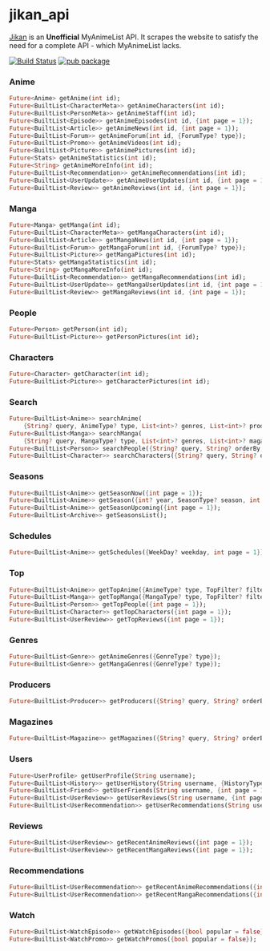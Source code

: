 # jikan_api

[Jikan](https://jikan.moe/) is an **Unofficial** MyAnimeList API. It scrapes the website to satisfy the need for a complete API - which MyAnimeList lacks.

[![Build Status](https://github.com/javoeria/jikan-dart/actions/workflows/dart.yml/badge.svg?branch=master)](https://github.com/javoeria/jikan-dart/actions/workflows/dart.yml)
[![pub package](https://img.shields.io/pub/v/jikan_api.svg)](https://pub.dev/packages/jikan_api)

### Anime

```dart
Future<Anime> getAnime(int id);
Future<BuiltList<CharacterMeta>> getAnimeCharacters(int id);
Future<BuiltList<PersonMeta>> getAnimeStaff(int id);
Future<BuiltList<Episode>> getAnimeEpisodes(int id, {int page = 1});
Future<BuiltList<Article>> getAnimeNews(int id, {int page = 1});
Future<BuiltList<Forum>> getAnimeForum(int id, {ForumType? type});
Future<BuiltList<Promo>> getAnimeVideos(int id);
Future<BuiltList<Picture>> getAnimePictures(int id);
Future<Stats> getAnimeStatistics(int id);
Future<String> getAnimeMoreInfo(int id);
Future<BuiltList<Recommendation>> getAnimeRecommendations(int id);
Future<BuiltList<UserUpdate>> getAnimeUserUpdates(int id, {int page = 1});
Future<BuiltList<Review>> getAnimeReviews(int id, {int page = 1});
```

### Manga

```dart
Future<Manga> getManga(int id);
Future<BuiltList<CharacterMeta>> getMangaCharacters(int id);
Future<BuiltList<Article>> getMangaNews(int id, {int page = 1});
Future<BuiltList<Forum>> getMangaForum(int id, {ForumType? type});
Future<BuiltList<Picture>> getMangaPictures(int id);
Future<Stats> getMangaStatistics(int id);
Future<String> getMangaMoreInfo(int id);
Future<BuiltList<Recommendation>> getMangaRecommendations(int id);
Future<BuiltList<UserUpdate>> getMangaUserUpdates(int id, {int page = 1});
Future<BuiltList<Review>> getMangaReviews(int id, {int page = 1});
```

### People

```dart
Future<Person> getPerson(int id);
Future<BuiltList<Picture>> getPersonPictures(int id);
```

### Characters

```dart
Future<Character> getCharacter(int id);
Future<BuiltList<Picture>> getCharacterPictures(int id);
```

### Search

```dart
Future<BuiltList<Anime>> searchAnime(
    {String? query, AnimeType? type, List<int>? genres, List<int>? producers, String? orderBy, String? sort, int page = 1});
Future<BuiltList<Manga>> searchManga(
    {String? query, MangaType? type, List<int>? genres, List<int>? magazines, String? orderBy, String? sort, int page = 1});
Future<BuiltList<Person>> searchPeople({String? query, String? orderBy, String? sort, int page = 1});
Future<BuiltList<Character>> searchCharacters({String? query, String? orderBy, String? sort, int page = 1});
```

### Seasons

```dart
Future<BuiltList<Anime>> getSeasonNow({int page = 1});
Future<BuiltList<Anime>> getSeason({int? year, SeasonType? season, int page = 1});
Future<BuiltList<Anime>> getSeasonUpcoming({int page = 1});
Future<BuiltList<Archive>> getSeasonsList();
```

### Schedules

```dart
Future<BuiltList<Anime>> getSchedules({WeekDay? weekday, int page = 1});
```

### Top

```dart
Future<BuiltList<Anime>> getTopAnime({AnimeType? type, TopFilter? filter, int page = 1});
Future<BuiltList<Manga>> getTopManga({MangaType? type, TopFilter? filter, int page = 1});
Future<BuiltList<Person>> getTopPeople({int page = 1});
Future<BuiltList<Character>> getTopCharacters({int page = 1});
Future<BuiltList<UserReview>> getTopReviews({int page = 1});
```

### Genres

```dart
Future<BuiltList<Genre>> getAnimeGenres({GenreType? type});
Future<BuiltList<Genre>> getMangaGenres({GenreType? type});
```

### Producers

```dart
Future<BuiltList<Producer>> getProducers({String? query, String? orderBy, String? sort, int page = 1});
```

### Magazines

```dart
Future<BuiltList<Magazine>> getMagazines({String? query, String? orderBy, String? sort, int page = 1});
```

### Users

```dart
Future<UserProfile> getUserProfile(String username);
Future<BuiltList<History>> getUserHistory(String username, {HistoryType? type});
Future<BuiltList<Friend>> getUserFriends(String username, {int page = 1});
Future<BuiltList<UserReview>> getUserReviews(String username, {int page = 1});
Future<BuiltList<UserRecommendation>> getUserRecommendations(String username, {int page = 1});
```

### Reviews

```dart
Future<BuiltList<UserReview>> getRecentAnimeReviews({int page = 1});
Future<BuiltList<UserReview>> getRecentMangaReviews({int page = 1});
```

### Recommendations

```dart
Future<BuiltList<UserRecommendation>> getRecentAnimeRecommendations({int page = 1});
Future<BuiltList<UserRecommendation>> getRecentMangaRecommendations({int page = 1});
```

### Watch

```dart
Future<BuiltList<WatchEpisode>> getWatchEpisodes({bool popular = false});
Future<BuiltList<WatchPromo>> getWatchPromos({bool popular = false});
```
